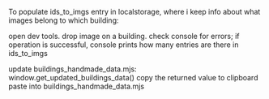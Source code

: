 To populate ids_to_imgs entry in localstorage,
where i keep info about what images belong to which building:

open dev tools.
drop image on a building.
check console for errors;
if operation is successful, console prints how many entries are there in ids_to_imgs

update buildings_handmade_data.mjs:
    window.get_updated_buildings_data()
    copy the returned value to clipboard
    paste into buildings_handmade_data.mjs